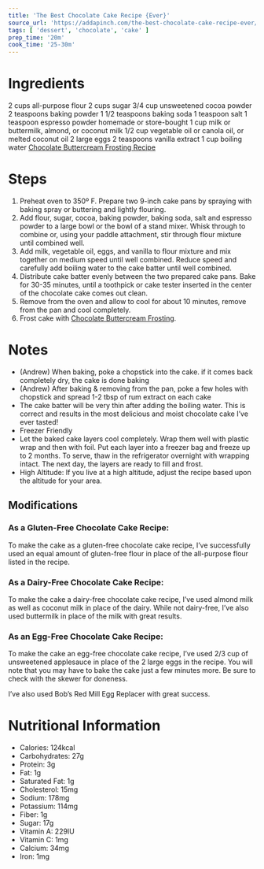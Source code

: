```yaml
---
title: 'The Best Chocolate Cake Recipe {Ever}'
source_url: 'https://addapinch.com/the-best-chocolate-cake-recipe-ever/'
tags: [ 'dessert', 'chocolate', 'cake' ]
prep_time: '20m'
cook_time: '25-30m'
---
```

# Ingredients
2 cups all-purpose flour
2 cups sugar
3/4 cup unsweetened cocoa powder
2 teaspoons baking powder
1 1/2 teaspoons baking soda
1 teaspoon salt
1 teaspoon espresso powder homemade or store-bought
1 cup milk or buttermilk, almond, or coconut milk
1/2 cup vegetable oil or canola oil, or melted coconut oil
2 large eggs
2 teaspoons vanilla extract
1 cup boiling water
[Chocolate Buttercream Frosting Recipe](./chocolate-buttercream-frosting.md)

# Steps
1. Preheat oven to 350º F. Prepare two 9-inch cake pans by spraying with baking spray or buttering and lightly flouring.
2. Add flour, sugar, cocoa, baking powder, baking soda, salt and espresso powder to a large bowl or the bowl of a stand mixer. Whisk through to combine or, using your paddle attachment, stir through flour mixture until combined well.
3. Add milk, vegetable oil, eggs, and vanilla to flour mixture and mix together on medium speed until well combined. Reduce speed and carefully add boiling water to the cake batter until well combined.
4. Distribute cake batter evenly between the two prepared cake pans. Bake for 30-35 minutes, until a toothpick or cake tester inserted in the center of the chocolate cake comes out clean.
5. Remove from the oven and allow to cool for about 10 minutes, remove from the pan and cool completely.
6. Frost cake with [Chocolate Buttercream Frosting](./chocolate-buttercream-frosting.md).

# Notes
- (Andrew) When baking, poke a chopstick into the cake. if it comes back completely dry, the cake is done baking
- (Andrew) After baking & removing from the pan, poke a few holes with chopstick and spread 1-2 tbsp of rum extract on each cake
- The cake batter will be very thin after adding the boiling water. This is correct and results in the most delicious and moist chocolate cake I’ve ever tasted!
- Freezer Friendly
- Let the baked cake layers cool completely. Wrap them well with plastic wrap and then with foil. Put each layer into a freezer bag and freeze up to 2 months. To serve, thaw in the refrigerator overnight with wrapping intact. The next day, the layers are ready to fill and frost.
- High Altitude: If you live at a high altitude, adjust the recipe based upon the altitude for your area. 

## Modifications
### As a Gluten-Free Chocolate Cake Recipe:

To make the cake as a gluten-free chocolate cake recipe, I’ve successfully used an equal amount of gluten-free flour in place of the all-purpose flour listed in the recipe.

### As a Dairy-Free Chocolate Cake Recipe:

To make the cake a dairy-free chocolate cake recipe, I’ve used almond milk as well as coconut milk in place of the dairy. While not dairy-free, I’ve also used buttermilk in place of the milk with great results.

### As an Egg-Free Chocolate Cake Recipe:

To make the cake an egg-free chocolate cake recipe, I’ve used 2/3 cup of unsweetened applesauce in place of the 2 large eggs in the recipe. You will note that you may have to bake the cake just a few minutes more. Be sure to check with the skewer for doneness.

I’ve also used Bob’s Red Mill Egg Replacer with great success. 

# Nutritional Information
- Calories: 124kcal
- Carbohydrates: 27g
- Protein: 3g
- Fat: 1g
- Saturated Fat: 1g
- Cholesterol: 15mg
- Sodium: 178mg
- Potassium: 114mg
- Fiber: 1g
- Sugar: 17g
- Vitamin A: 229IU
- Vitamin C: 1mg
- Calcium: 34mg
- Iron: 1mg
